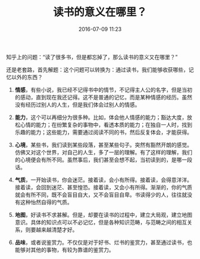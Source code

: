 ﻿---
layout: post
title:  "读书的意义在哪里？"
date:   2016-07-09 11:23
categories: Reading
tags: Essay
---

知乎上的问题：“读了很多书，但是都忘掉了，那么读书的意义又在哪里？”

还是老套路，首先解题：这个问题可以转换为：通过读书，我们能够收获哪些，记忆以外的东西？

1. **情感**，有些小说，我已经不记得书中的情节，不记得主人公的名字，但是当初的感动，直到现在我还记得。这不是普通的记忆，而是某种情感的经历。虽然没有经历过别人的人生，但是我们体会过别人的情感。

2. **能力**，这个可以再细分为很多种。比如，体会他人情感的能力；豁达大度，放松心情的能力；在纷繁复杂的事物中，看透本质的能力；在独自一人时，找到乐趣的能力；这些能力，需要通过阅读不同的书，然后反复体会，才能获得。

3. **心境**，某些书，我们读到某些段落，甚至某些句子。突然有豁然开朗的感觉。仿佛又对这个世界，对自己的人生，多了一层的理解。有了这样的理解，我们的心境便会有所不同。虽然事后，我们甚至会想不起，当初读到的，是哪一段话。

4. **气质**，一开始读书，你会迷茫。接着读，会小有所得。接着读，会得意洋洋。接着读，会回到迷茫、甚至惶恐。接着读，又会小有所得。渐渐的，你的气质就会有所不同，既不会盲目自大，又不会盲目自卑。书读得少的人，往往就没有这种怡然自得的气质。

5. **地图**，好读书不求甚解。但是，却要在读书的过程中，建立大局观，建立地图意识。具体的知识点可以不必记忆，但是各种知识范畴，与范畴之间的相互关系，则要越来越清楚才好。

6. **品味**，或者说鉴赏力。不仅仅是对于好书、烂书的鉴赏力，甚至通过读书，也能够对其他的事物，有较为靠谱的鉴赏力。